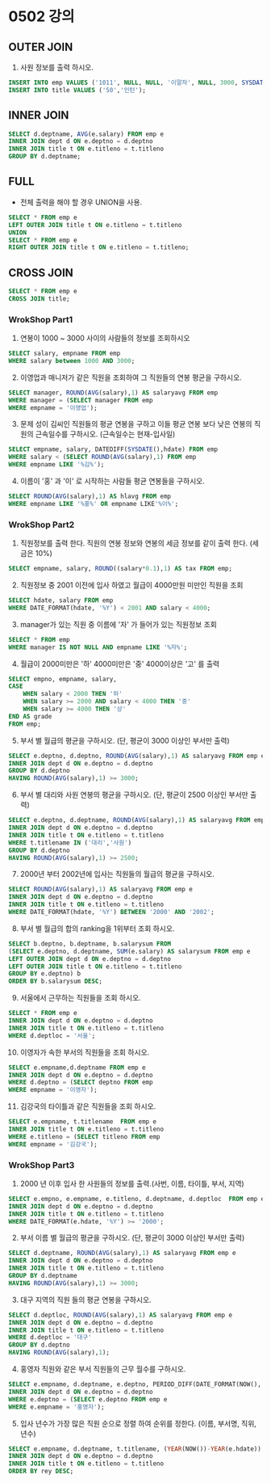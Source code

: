 # 0502 강의

## OUTER JOIN
1. 사원 정보를 출력 하시오.
```sql
INSERT INTO emp VALUES ('1011', NULL, NULL, '이말자', NULL, 3000, SYSDATE());
INSERT INTO title VALUES ('50','인턴');
```
## INNER JOIN
```sql
SELECT d.deptname, AVG(e.salary) FROM emp e
INNER JOIN dept d ON e.deptno = d.deptno
INNER JOIN title t ON e.titleno = t.titleno
GROUP BY d.deptname;
```

## FULL
- 전체 출력을 해야 할 경우 UNION을 사용.
```sql
SELECT * FROM emp e
LEFT OUTER JOIN title t ON e.titleno = t.titleno
UNION
SELECT * FROM emp e
RIGHT OUTER JOIN title t ON e.titleno = t.titleno;
```

## CROSS JOIN
```sql
SELECT * FROM emp e
CROSS JOIN title;
```

### WrokShop Part1
1. 연봉이 1000 ~ 3000 사이의 사람들의 정보를 조회하시오
```sql
SELECT salary, empname FROM emp
WHERE salary between 1000 AND 3000;
```

2. 이영업과 매니저가 같은 직원을 조회하여 그 직원들의 연봉 평균을 구하시오.
```sql
SELECT manager, ROUND(AVG(salary),1) AS salaryavg FROM emp
WHERE manager = (SELECT manager FROM emp
WHERE empname = '이영업'); 
```

3. 문제 성이 김씨인 직원들의 평균 연봉을 구하고 이들 평균 연봉 보다 낮은 연봉의 직원의 근속일수를 구하시오. (근속일수는 현재-입사일)
```sql
SELECT empname, salary, DATEDIFF(SYSDATE(),hdate) FROM emp
WHERE salary < (SELECT ROUND(AVG(salary),1) FROM emp
WHERE empname LIKE '%김%'); 
```

4. 이름이 '홍' 과 '이' 로 시작하는 사람들 평균 연봉들을 구하시오.
```sql
SELECT ROUND(AVG(salary),1) AS hlavg FROM emp
WHERE empname LIKE '%홍%' OR empname LIKE'%이%';
```

### WrokShop Part2
1. 직원정보를 출력 한다. 직원의 연봉 정보와 연봉의 세금 정보를 같이 출력 한다. (세금은 10%)
```sql
SELECT empname, salary, ROUND((salary*0.1),1) AS tax FROM emp;
```

2. 직원정보 중 2001 이전에 입사 하였고 월급이 4000만원 미만인 직원을 조회
```sql
SELECT hdate, salary FROM emp
WHERE DATE_FORMAT(hdate, '%Y') < 2001 AND salary < 4000;
```

3. manager가 있는 직원 중 이름에 '자' 가 들어가 있는 직원정보 조회
```sql
SELECT * FROM emp
WHERE manager IS NOT NULL AND empname LIKE '%자%'; 
```
4. 월급이 2000미만은 '하' 4000미만은 '중' 4000이상은 '고' 를 출력
```sql
SELECT empno, empname, salary, 
CASE
	WHEN salary < 2000 THEN '하'
    WHEN salary >= 2000 AND salary < 4000 THEN '중'
    WHEN salary >= 4000 THEN '상'
END AS grade    
FROM emp;
```

5. 부서 별 월급의 평균을 구하시오. (단, 평균이 3000 이상인 부서만 출력)
```sql
SELECT e.deptno, d.deptno, ROUND(AVG(salary),1) AS salaryavg FROM emp e
INNER JOIN dept d ON e.deptno = d.deptno
GROUP BY d.deptno
HAVING ROUND(AVG(salary),1) >= 3000;
```

6. 부서 별 대리와 사원 연봉의 평균을 구하시오. (단, 평균이 2500 이상인 부서만 출력)
```sql
SELECT e.deptno, d.deptname, ROUND(AVG(salary),1) AS salaryavg FROM emp e
INNER JOIN dept d ON e.deptno = d.deptno
INNER JOIN title t ON e.titleno = t.titleno
WHERE t.titlename IN ('대리','사원')
GROUP BY d.deptno
HAVING ROUND(AVG(salary),1) >= 2500;
```

7. 2000년 부터 2002년에 입사는 직원들의 월급의 평균을 구하시오.
```sql
SELECT ROUND(AVG(salary),1) AS salaryavg FROM emp e
INNER JOIN dept d ON e.deptno = d.deptno
INNER JOIN title t ON e.titleno = t.titleno
WHERE DATE_FORMAT(hdate, '%Y') BETWEEN '2000' AND '2002';
```

8. 부서 별 월급의 합의 ranking을 1위부터 조회 하시오.
```sql
SELECT b.deptno, b.deptname, b.salarysum FROM
(SELECT e.deptno, d.deptname, SUM(e.salary) AS salarysum FROM emp e
LEFT OUTER JOIN dept d ON e.deptno = d.deptno
LEFT OUTER JOIN title t ON e.titleno = t.titleno
GROUP BY e.deptno) b
ORDER BY b.salarysum DESC;
```

9. 서울에서 근무하는 직원들을 조회 하시오.
```sql
SELECT * FROM emp e
INNER JOIN dept d ON e.deptno = d.deptno
INNER JOIN title t ON e.titleno = t.titleno
WHERE d.deptloc = '서울';
```

10. 이영자가 속한 부서의 직원들을 조회 하시오.
```sql
SELECT e.empname,d.deptname FROM emp e
INNER JOIN dept d ON e.deptno = d.deptno
WHERE d.deptno = (SELECT deptno FROM emp
WHERE empname = '이영자');
```

11. 김강국의 타이틀과 같은 직원들을 조회 하시오.
```sql
SELECT e.empname, t.titlename  FROM emp e
INNER JOIN title t ON e.titleno = t.titleno
WHERE e.titleno = (SELECT titleno FROM emp
WHERE empname = '김강국');
```

### WrokShop Part3
1. 2000 년 이후 입사 한 사원들의 정보를 출력.(사번, 이름, 타이틀, 부서, 지역)
```sql
SELECT e.empno, e.empname, e.titleno, d.deptname, d.deptloc  FROM emp e
INNER JOIN dept d ON e.deptno = d.deptno
INNER JOIN title t ON e.titleno = t.titleno
WHERE DATE_FORMAT(e.hdate, '%Y') >= '2000';
```

2. 부서 이름 별 월급의 평균을 구하시오. (단, 평균이 3000 이상인 부서만 출력)
```sql
SELECT d.deptname, ROUND(AVG(salary),1) AS salaryavg FROM emp e
INNER JOIN dept d ON e.deptno = d.deptno
INNER JOIN title t ON e.titleno = t.titleno
GROUP BY d.deptname
HAVING ROUND(AVG(salary),1) >= 3000;
```

3. 대구 지역의 직원 들의 평균 연봉을 구하시오.
```sql
SELECT d.deptloc, ROUND(AVG(salary),1) AS salaryavg FROM emp e
INNER JOIN dept d ON e.deptno = d.deptno
INNER JOIN title t ON e.titleno = t.titleno
WHERE d.deptloc = '대구'
GROUP BY d.deptno
HAVING ROUND(AVG(salary),1);
```

4. 홍영자 직원와 같은 부서 직원들의 근무 월수를 구하시오. 
```sql
SELECT e.empname, d.deptname, e.deptno, PERIOD_DIFF(DATE_FORMAT(NOW(), '%Y%m'), DATE_FORMAT(e.hdate, '%Y%m')) AS nwm FROM emp e
INNER JOIN dept d ON e.deptno = d.deptno
WHERE e.deptno = (SELECT e.deptno FROM emp e
WHERE e.empname = '홍영자');
```

5. 입사 년수가 가장 많은 직원 순으로 정렬 하여 순위를 정한다. (이름, 부서명, 직위, 년수)
```sql
SELECT e.empname, d.deptname, t.titlename, (YEAR(NOW())-YEAR(e.hdate)) AS rey FROM emp e
INNER JOIN dept d ON e.deptno = d.deptno
INNER JOIN title t ON e.titleno = t.titleno
ORDER BY rey DESC;
```